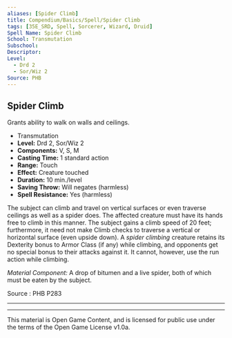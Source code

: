 ```yaml
---
aliases: [Spider Climb]
title: Compendium/Basics/Spell/Spider Climb
tags: [35E_SRD, Spell, Sorcerer, Wizard, Druid]
Spell Name: Spider Climb
School: Transmutation
Subschool: 
Descriptor: 
Level:
  - Drd 2
  - Sor/Wiz 2
Source: PHB
---
```



## Spider Climb

Grants ability to walk on walls and ceilings.

*   Transmutation
*   **Level:** Drd 2, Sor/Wiz 2
*   **Components:** V, S, M
*   **Casting Time:** 1 standard action
*   **Range:** Touch
*   **Effect:** Creature touched
*   **Duration:** 10 min./level
*   **Saving Throw:** Will negates (harmless)
*   **Spell Resistance:** Yes (harmless)

<p>The subject can climb and travel on vertical surfaces or even traverse ceilings as well as a spider does. The affected creature must have its hands free to climb in this manner. The subject gains a climb speed of 20 feet; furthermore, it need not make Climb checks to traverse a vertical or horizontal surface (even upside down). A <i>spider climbing</i> creature retains its Dexterity bonus to Armor Class (if any) while climbing, and opponents get no special bonus to their attacks against it. It cannot, however, use the run action while climbing.</p><p><i>Material Component:</i> A drop of bitumen and a live spider, both of which must be eaten by the subject.</p>

Source : PHB P283

---

---

This material is Open Game Content, and is licensed for public use under
the terms of the Open Game License v1.0a.
